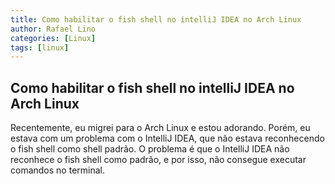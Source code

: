 ```yaml
---
title: Como habilitar o fish shell no intelliJ IDEA no Arch Linux
author: Rafael Lino
categories: [Linux]
tags: [linux]
---
```


## Como habilitar o fish shell no intelliJ IDEA no Arch Linux

<p>Recentemente, eu migrei para o Arch Linux e estou adorando. Porém, eu estava com um problema com o IntelliJ IDEA, 
que não estava reconhecendo o fish shell como shell padrão. 
O problema é que o IntelliJ IDEA não reconhece o fish shell como padrão, e por isso, não consegue executar comandos no terminal.</p>


